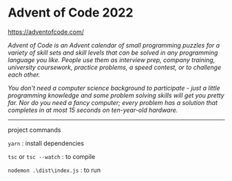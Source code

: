 # Advent of Code 2022
https://adventofcode.com/

*Advent of Code is an Advent calendar of small programming puzzles for a variety of skill sets and skill levels that can be solved in any programming language you like. People use them as interview prep, company training, university coursework, practice problems, a speed contest, or to challenge each other.*

*You don't need a computer science background to participate - just a little programming knowledge and some problem solving skills will get you pretty far. Nor do you need a fancy computer; every problem has a solution that completes in at most 15 seconds on ten-year-old hardware.*

---

project commands

`yarn`
: install dependencies

`tsc`
or
`tsc --watch`
: to compile

`nodemon .\dist\index.js`
: to run
